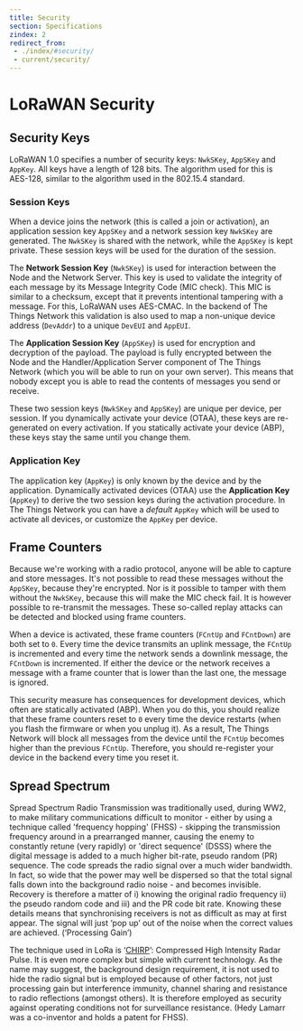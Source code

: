 ```yaml
---
title: Security
section: Specifications
zindex: 2
redirect_from:
 - ./index/#security/
 - current/security/
---
```


# LoRaWAN Security

## Security Keys

LoRaWAN 1.0 specifies a number of security keys: `NwkSKey`, `AppSKey` and `AppKey`. All keys have a length of 128 bits.
The algorithm used for this is AES-128, similar to the algorithm used in the 802.15.4 standard.

### Session Keys

When a device joins the network (this is called a join or activation), an application session key `AppSKey` and a network session key `NwkSKey` are generated. The `NwkSKey` is shared with the network, while the `AppSKey` is kept private. These session keys will be used for the duration of the session.

The **Network Session Key** (`NwkSKey`) is used for interaction between the Node and the Network Server. This key is used to validate the integrity of each message by its Message Integrity Code (MIC check). This MIC is similar to a checksum, except that it prevents intentional tampering with a message. For this, LoRaWAN uses AES-CMAC. In the backend of The Things Network this validation is also used to map a non-unique device address (`DevAddr`) to a unique `DevEUI` and `AppEUI`.

The **Application Session Key** (`AppSKey`) is used for encryption and decryption of the payload. The payload is fully encrypted between the Node and the Handler/Application Server component of The Things Network (which you will be able to run on your own server). This means that nobody except you is able to read the contents of messages you send or receive.

These two session keys (`NwkSKey` and `AppSKey`) are unique per device, per session. If you dynamically activate your device (OTAA), these keys are re-generated on every activation. If you statically activate your device (ABP), these keys stay the same until you change them.

### Application Key

The application key (`AppKey`) is only known by the device and by the application. Dynamically activated devices (OTAA) use the **Application Key** (`AppKey`) to derive the two session keys during the activation procedure. In The Things Network you can have a _default_ `AppKey` which will be used to activate all devices, or customize the `AppKey` per device.

## Frame Counters

Because we're working with a radio protocol, anyone will be able to capture and store messages. It's not possible to read these messages without the `AppSKey`, because they're encrypted. Nor is it possible to tamper with them without the `NwkSKey`, because this will make the MIC check fail. It is however possible to re-transmit the messages. These so-called replay attacks can be detected and blocked using frame counters.

When a device is activated, these frame counters (`FCntUp` and `FCntDown`) are both set to `0`. Every time the device transmits an uplink message, the `FCntUp` is incremented and every time the network sends a downlink message, the `FCntDown` is incremented. If either the device or the network receives a message with a frame counter that is lower than the last one, the message is ignored.

This security measure has consequences for development devices, which often are statically activated (ABP). When you do this, you should realize that these frame counters reset to `0` every time the device restarts (when you flash the firmware or when you unplug it). As a result, The Things Network will block all messages from the device until the `FCntUp` becomes higher than the previous `FCntUp`. Therefore, you should re-register your device in the backend every time you reset it.

## Spread Spectrum

Spread Spectrum Radio Transmission was traditionally used, during WW2, to make military communications difficult to monitor - either by using a technique called 'frequency hopping' (FHSS) - skipping the transmission frequency around in a prearranged manner, causing the enemy to constantly retune (very rapidly) or 'direct sequence' (DSSS) where the digital message is added to a much higher bit-rate, pseudo random (PR) sequence.  The code spreads the radio signal over a much wider bandwidth.  In fact, so wide that the power may well be dispersed so that the total signal falls down into the background radio noise - and becomes invisible.  Recovery is therefore a matter of i) knowing the original radio frequency ii) the pseudo random code and iii) and the PR code bit rate.  Knowing these details means that synchronising receivers is not as difficult as may at first appear.  The signal will just ‘pop up’ out of the noise when the correct values are achieved. (‘Processing Gain’)

The technique used in LoRa is ‘[CHIRP](https://youtu.be/dxYY097QNs0)’: Compressed High Intensity Radar Pulse.  It is even more complex but simple with current technology. As the name may suggest, the background design requirement, it is not used to hide the radio signal but is employed because of other factors, not just processing gain but interference immunity, channel sharing and resistance to radio reflections (amongst others).  It is therefore employed as security against operating conditions not for surveillance resistance. (Hedy Lamarr was a co-inventor and holds a patent for FHSS).
